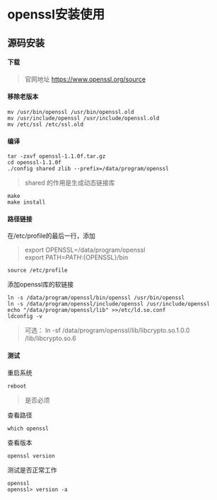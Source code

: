 # openssl安装使用


## 源码安装
#### 下载  
> 官网地址 https://www.openssl.org/source  

#### 移除老版本  
    mv /usr/bin/openssl /usr/bin/openssl.old  
    mv /usr/include/openssl /usr/include/openssl.old
    mv /etc/ssl /etc/ssl.old

#### 编译  
    tar -zxvf openssl-1.1.0f.tar.gz  
    cd openssl-1.1.0f  
    ./config shared zlib --prefix=/data/program/openssl  
>shared 的作用是生成动态链接库

    make  
    make install  

#### 路径链接  

在/etc/profile的最后一行，添加
> export OPENSSL=/data/program/openssl  
  export PATH=${PATH}:${OPENSSL}/bin

    source /etc/profile


添加openssl库的软链接  

    ln -s /data/program/openssl/bin/openssl /usr/bin/openssl  
    ln -s /data/program/openssl/include/openssl /usr/include/openssl     
    echo "/data/program/openssl/lib" >>/etc/ld.so.conf  
    ldconfig -v  

> 可选： ln -sf /data/program/openssl/lib/libcrypto.so.1.0.0 /lib/libcrypto.so.6

#### 测试  

重启系统

    reboot

> 是否必须

查看路径  

    which openssl  

查看版本  

    openssl version

测试是否正常工作  

    openssl
    openssl> version -a
